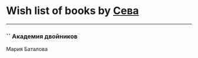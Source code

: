 # Wish list of books by [Сева](https://plus.google.com/u/0/107315264267680118871/)
---

### `` Академия двойников
Мария Баталова

